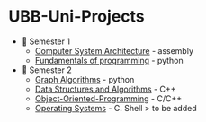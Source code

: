 # UBB-Uni-Projects


* :closed_book: Semester 1
  - [Computer System Architecture](https://github.com/913-Herta-Diana/Computer-Systems-Architecture.git) - assembly
  - [Fundamentals of programming](https://github.com/913-Herta-Diana/Fundamentals-Programming.git) - python  
* :green_book: Semester 2
   - [Graph Algorithms](https://github.com/913-Herta-Diana/UBB-Uni-Projects/tree/main/GraphOperations%20-%20Copy) - python 
   - [Data Structures and Algorithms](https://github.com/913-Herta-Diana/UBB-Uni-Projects/tree/main/ProjectsDSA) - C++  
   - [Object-Oriented-Programming](https://github.com/913-Herta-Diana/Object-Oriented-Programming) - C/C++
   - [Operating Systems]() - C. Shell > to be added
   
